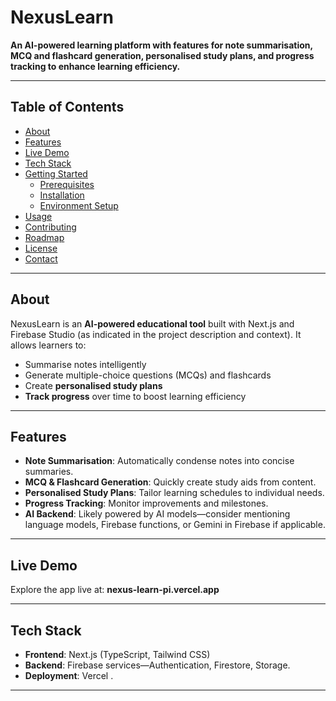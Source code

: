 # NexusLearn

**An AI-powered learning platform with features for note summarisation, MCQ and flashcard generation, personalised study plans, and progress tracking to enhance learning efficiency.** 

---

##  Table of Contents

- [About](#about)  
- [Features](#features)  
- [Live Demo](#live-demo)  
- [Tech Stack](#tech-stack)  
- [Getting Started](#getting-started)  
  - [Prerequisites](#prerequisites)  
  - [Installation](#installation)  
  - [Environment Setup](#environment-setup)  
- [Usage](#usage)  
- [Contributing](#contributing)  
- [Roadmap](#roadmap)  
- [License](#license)  
- [Contact](#contact)  

---

##  About

NexusLearn is an **AI-powered educational tool** built with Next.js and Firebase Studio (as indicated in the project description and context). It allows learners to:

- Summarise notes intelligently  
- Generate multiple-choice questions (MCQs) and flashcards  
- Create **personalised study plans**  
- **Track progress** over time to boost learning efficiency 

---

##  Features

- **Note Summarisation**: Automatically condense notes into concise summaries.  
- **MCQ & Flashcard Generation**: Quickly create study aids from content.  
- **Personalised Study Plans**: Tailor learning schedules to individual needs.  
- **Progress Tracking**: Monitor improvements and milestones.  
- **AI Backend**: Likely powered by AI models—consider mentioning language models, Firebase functions, or Gemini in Firebase if applicable.

---

##  Live Demo

Explore the app live at: **nexus-learn-pi.vercel.app** 

---

##  Tech Stack

- **Frontend**: Next.js (TypeScript, Tailwind CSS)  
- **Backend**: Firebase services—Authentication, Firestore, Storage. 
- **Deployment**: Vercel .  

---
